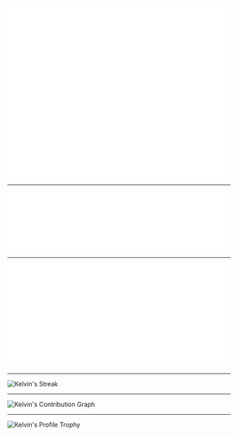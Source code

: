 #

[![Kelvin's Github Metrics](github-metrics.svg)](https://github.com/KelvinJoson)

---

![Kelvin's Languages](metrics.plugin.languages.details.svg)

---

![Kelvin's Calendar](metrics.plugin.isocalendar.svg)

---

![Kelvin's Streak](https://github-readme-streak-stats.herokuapp.com/?user=KelvinJoson&theme=dark&hide_border=true)

---

![Kelvin's Contribution Graph](https://github-contribution-stats.vercel.app/api/?username=KelvinJoson&theme=dark&hide_border=true)

---

![Kelvin's Profile Trophy](https://github-profile-trophy.vercel.app/?username=KelvinJoson&title=Experience,Commits,Followers,Repositories&theme=oldie)
